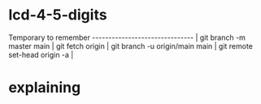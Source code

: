 # lcd-4-5-digits

Temporary to remember
------------------------------- |
git branch -m master main |
git fetch origin |
git branch -u origin/main main |
git remote set-head origin -a |

# explaining

